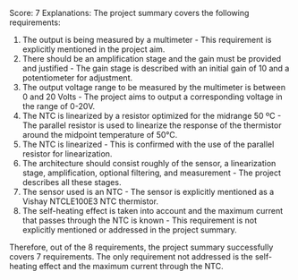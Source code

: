Score: 7
Explanations: 
The project summary covers the following requirements:

1. The output is being measured by a multimeter - This requirement is explicitly mentioned in the project aim.
2. There should be an amplification stage and the gain must be provided and justified - The gain stage is described with an initial gain of 10 and a potentiometer for adjustment.
3. The output voltage range to be measured by the multimeter is between 0 and 20 Volts - The project aims to output a corresponding voltage in the range of 0-20V.
4. The NTC is linearized by a resistor optimized for the midrange 50 ºC - The parallel resistor is used to linearize the response of the thermistor around the midpoint temperature of 50°C.
5. The NTC is linearized - This is confirmed with the use of the parallel resistor for linearization.
6. The architecture should consist roughly of the sensor, a linearization stage, amplification, optional filtering, and measurement - The project describes all these stages.
7. The sensor used is an NTC - The sensor is explicitly mentioned as a Vishay NTCLE100E3 NTC thermistor.
8. The self-heating effect is taken into account and the maximum current that passes through the NTC is known - This requirement is not explicitly mentioned or addressed in the project summary.

Therefore, out of the 8 requirements, the project summary successfully covers 7 requirements. The only requirement not addressed is the self-heating effect and the maximum current through the NTC.